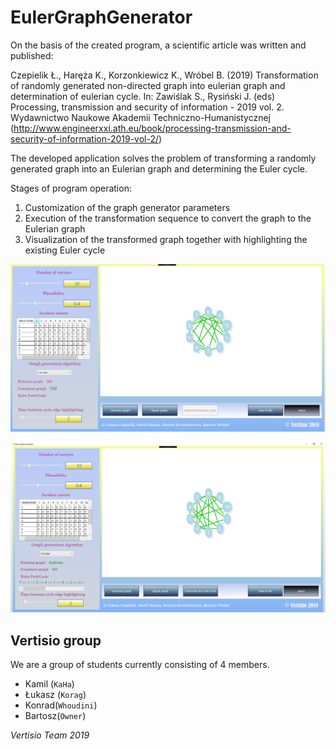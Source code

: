 # EulerGraphGenerator

On the basis of the created program, a scientific article was written and published:

Czepielik Ł., Haręża K., Korzonkiewicz K., Wróbel B. (2019) Transformation of randomly generated non-directed graph into eulerian graph and determination of eulerian cycle. In:  Zawiślak S., Rysiński J. (eds) Processing, transmission and security of information - 2019 vol. 2. Wydawnictwo Naukowe Akademii Techniczno-Humanistycznej (http://www.engineerxxi.ath.eu/book/processing-transmission-and-security-of-information-2019-vol-2/)

The developed application solves the problem of transforming a randomly generated graph into an Eulerian graph and determining the Euler cycle.

Stages of program operation:

1. Customization of the graph generator parameters
2. Execution of the transformation sequence to convert the graph to the Eulerian graph
3. Visualization of the transformed graph together with highlighting the existing Euler cycle

![alt text](https://github.com/Korag/DocumentationImages/blob/master/EulerGraphGenerator/EulerGraphGenerator_1.png "Application")

![alt text](https://github.com/Korag/DocumentationImages/blob/master/EulerGraphGenerator/EulerGraphGenerator_2.png "Application")

## Vertisio group

We are a group of students currently consisting of 4 members. 

+ Kamil (`KaHa`)
+ Łukasz (`Korag`)
+ Konrad(`Whoudini`)
+ Bartosz(`Owner`)

_Vertisio Team 2019_
